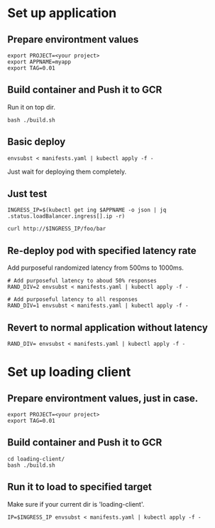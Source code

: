 # Set up application
## Prepare environtment values
```
export PROJECT=<your project>
export APPNAME=myapp
export TAG=0.01
```
## Build container and Push it to GCR
Run it on top dir.
```
bash ./build.sh
```

## Basic deploy
```
envsubst < manifests.yaml | kubectl apply -f -
```
Just wait for deploying them completely.

## Just test
```
INGRESS_IP=$(kubectl get ing $APPNAME -o json | jq .status.loadBalancer.ingress[].ip -r)

curl http://$INGRESS_IP/foo/bar

```

## Re-deploy pod with specified latency rate
Add purposeful randomized latency from 500ms to 1000ms.
```
# Add purposeful latency to aboud 50% responses
RAND_DIV=2 envsubst < manifests.yaml | kubectl apply -f -

# Add purposeful latency to all responses
RAND_DIV=1 envsubst < manifests.yaml | kubectl apply -f -

```

## Revert to normal application without latency
```
RAND_DIV= envsubst < manifests.yaml | kubectl apply -f -
```


# Set up loading client

## Prepare environtment values, just in case.
```
export PROJECT=<your project>
export TAG=0.01
```

## Build container and Push it to GCR
```
cd loading-client/
bash ./build.sh
```

## Run it to load to specified target
Make sure if your current dir is 'loading-client'.
```
IP=$INGRESS_IP envsubst < manifests.yaml | kubectl apply -f -
```
